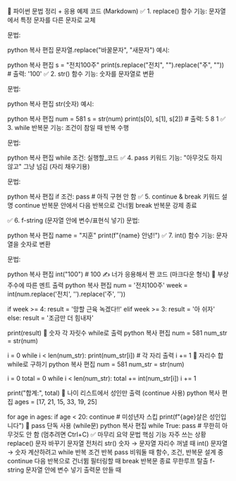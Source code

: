 🧠 파이썬 문법 정리 + 응용 예제 코드 (Markdown)
✅ 1. replace() 함수
기능: 문자열에서 특정 문자를 다른 문자로 교체

문법:

python
복사
편집
문자열.replace("바꿀문자", "새문자")
예시:

python
복사
편집
s = "전치100주"
print(s.replace("전치", "").replace("주", ""))  # 출력: '100'
✅ 2. str() 함수
기능: 숫자를 문자열로 변환

문법:

python
복사
편집
str(숫자)
예시:

python
복사
편집
num = 581
s = str(num)
print(s[0], s[1], s[2])  # 출력: 5 8 1
✅ 3. while 반복문
기능: 조건이 참일 때 반복 수행

문법:

python
복사
편집
while 조건:
    실행할_코드
✅ 4. pass 키워드
기능: "아무것도 하지 않고" 그냥 넘김 (자리 채우기용)

문법:

python
복사
편집
if 조건:
    pass  # 아직 구현 안 함
✅ 5. continue & break
키워드	설명
continue	반복문 안에서 다음 반복으로 건너뜀
break	반복문 강제 종료

✅ 6. f-string (문자열 안에 변수/표현식 넣기)
문법:

python
복사
편집
name = "지훈"
print(f"{name} 안녕!")
✅ 7. int() 함수
기능: 문자열을 숫자로 변환

문법:

python
복사
편집
int("100")  # 100
✍️ 너가 응용해서 짠 코드 (마크다운 형식)
🧩 부상 주수에 따른 멘트 출력
python
복사
편집
num = '전치100주'
week = int(num.replace('전치', '').replace('주', ''))

if week >= 4:
    result = '망할 근육 녹겠다!!'
elif week >= 3:
    result = '아 쉬자'
else:
    result = '조금만 더 힘내자'

print(result)
🔁 숫자 각 자릿수 while로 출력
python
복사
편집
num = 581
num_str = str(num)

i = 0
while i < len(num_str):
    print(num_str[i])  # 각 자리 출력
    i += 1
🧮 자리수 합 while로 구하기
python
복사
편집
num = 581
num_str = str(num)

i = 0
total = 0
while i < len(num_str):
    total += int(num_str[i])
    i += 1

print("합계:", total)
👤 나이 리스트에서 성인만 출력 (continue 사용)
python
복사
편집
ages = [17, 21, 15, 33, 19, 25]

for age in ages:
    if age < 20:
        continue  # 미성년자 스킵
    print(f"{age}살은 성인입니다")
🔄 pass 단독 사용 (while문)
python
복사
편집
while True:
    pass  # 무한히 아무것도 안 함 (멈추려면 Ctrl+C)
✅ 마무리 요약
문법	핵심 기능	자주 쓰는 상황
replace()	문자 바꾸기	문자열 전처리
str()	숫자 → 문자열	자리수 꺼낼 때
int()	문자열 → 숫자	계산하려고
while	반복	조건 반복
pass	비워둘 때	함수, 조건, 반복문 설계 중
continue	다음 반복으로 건너뜀	필터링할 때
break	반복문 종료	무한루프 탈출
f-string	문자열 안에 변수 넣기	출력문 만들 때